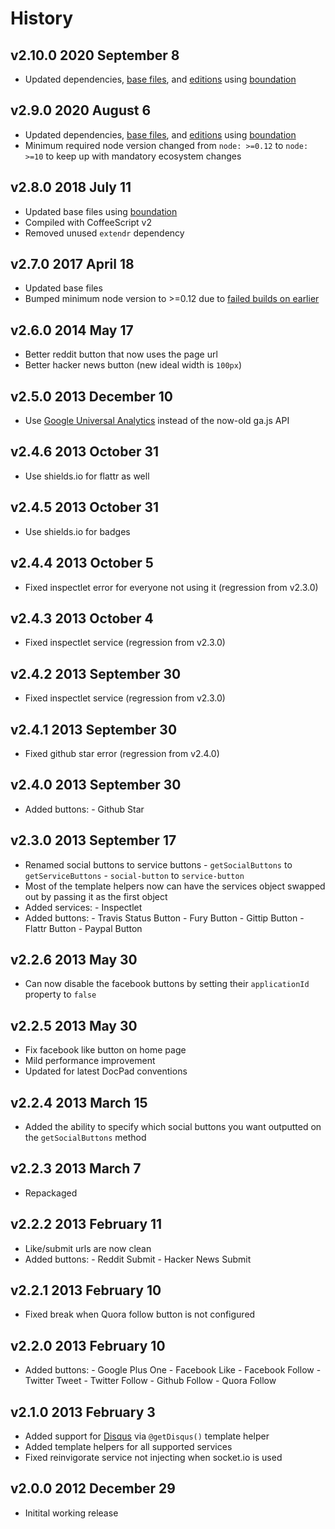 # History

## v2.10.0 2020 September 8

-   Updated dependencies, [base files](https://github.com/bevry/base), and [editions](https://editions.bevry.me) using [boundation](https://github.com/bevry/boundation)

## v2.9.0 2020 August 6

-   Updated dependencies, [base files](https://github.com/bevry/base), and [editions](https://editions.bevry.me) using [boundation](https://github.com/bevry/boundation)
-   Minimum required node version changed from `node: >=0.12` to `node: >=10` to keep up with mandatory ecosystem changes

## v2.8.0 2018 July 11

-   Updated base files using [boundation](https://github.com/bevry/boundation)
-   Compiled with CoffeeScript v2
-   Removed unused `extendr` dependency

## v2.7.0 2017 April 18

-   Updated base files
-   Bumped minimum node version to >=0.12 due to [failed builds on earlier](https://travis-ci.org/docpad/docpad-plugin-services/builds/222830570)

## v2.6.0 2014 May 17

-   Better reddit button that now uses the page url
-   Better hacker news button (new ideal width is `100px`)

## v2.5.0 2013 December 10

-   Use [Google Universal Analytics](https://developers.google.com/analytics/devguides/collection/upgrade/) instead of the now-old ga.js API

## v2.4.6 2013 October 31

-   Use shields.io for flattr as well

## v2.4.5 2013 October 31

-   Use shields.io for badges

## v2.4.4 2013 October 5

-   Fixed inspectlet error for everyone not using it (regression from v2.3.0)

## v2.4.3 2013 October 4

-   Fixed inspectlet service (regression from v2.3.0)

## v2.4.2 2013 September 30

-   Fixed inspectlet service (regression from v2.3.0)

## v2.4.1 2013 September 30

-   Fixed github star error (regression from v2.4.0)

## v2.4.0 2013 September 30

-   Added buttons: - Github Star

## v2.3.0 2013 September 17

-   Renamed social buttons to service buttons - `getSocialButtons` to `getServiceButtons` - `social-button` to `service-button`
-   Most of the template helpers now can have the services object swapped out by passing it as the first object
-   Added services: - Inspectlet
-   Added buttons: - Travis Status Button - Fury Button - Gittip Button - Flattr Button - Paypal Button

## v2.2.6 2013 May 30

-   Can now disable the facebook buttons by setting their `applicationId` property to `false`

## v2.2.5 2013 May 30

-   Fix facebook like button on home page
-   Mild performance improvement
-   Updated for latest DocPad conventions

## v2.2.4 2013 March 15

-   Added the ability to specify which social buttons you want outputted on the `getSocialButtons` method

## v2.2.3 2013 March 7

-   Repackaged

## v2.2.2 2013 February 11

-   Like/submit urls are now clean
-   Added buttons: - Reddit Submit - Hacker News Submit

## v2.2.1 2013 February 10

-   Fixed break when Quora follow button is not configured

## v2.2.0 2013 February 10

-   Added buttons: - Google Plus One - Facebook Like - Facebook Follow - Twitter Tweet - Twitter Follow - Github Follow - Quora Follow

## v2.1.0 2013 February 3

-   Added support for [Disqus](http://disqus.com/) via `@getDisqus()` template helper
-   Added template helpers for all supported services
-   Fixed reinvigorate service not injecting when socket.io is used

## v2.0.0 2012 December 29

-   Initital working release
